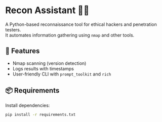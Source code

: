 # Recon Assistant 🕵️‍♂️

A Python-based reconnaissance tool for ethical hackers and penetration testers.  
It automates information gathering using `nmap` and other tools.

## 🔧 Features
- Nmap scanning (version detection)
- Logs results with timestamps
- User-friendly CLI with `prompt_toolkit` and `rich`

## 📦 Requirements
Install dependencies:

```bash
pip install -r requirements.txt

